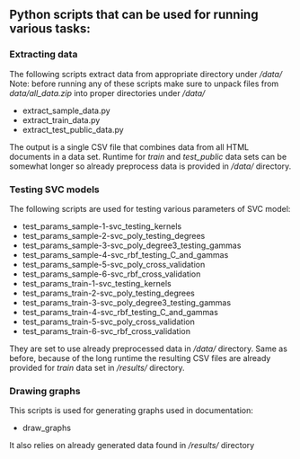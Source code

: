 ﻿## Python scripts that can be used for running various tasks:

### Extracting data
The following scripts extract data from appropriate directory under */data/*
Note: before running any of these scripts make sure to unpack files from *data/all_data.zip* into proper directories under */data/*
+ extract_sample_data.py
+ extract_train_data.py
+ extract_test_public_data.py

The output is a single CSV file that combines data from all HTML documents in a data set. Runtime for *train* and *test_public* data sets can be somewhat longer so already preprocess data is provided in */data/* directory.

### Testing SVC models
The following scripts are used for testing various parameters of SVC model:
+ test_params_sample-1-svc_testing_kernels
+ test_params_sample-2-svc_poly_testing_degrees
+ test_params_sample-3-svc_poly_degree3_testing_gammas
+ test_params_sample-4-svc_rbf_testing_C_and_gammas
+ test_params_sample-5-svc_poly_cross_validation
+ test_params_sample-6-svc_rbf_cross_validation
+ test_params_train-1-svc_testing_kernels
+ test_params_train-2-svc_poly_testing_degrees
+ test_params_train-3-svc_poly_degree3_testing_gammas
+ test_params_train-4-svc_rbf_testing_C_and_gammas
+ test_params_train-5-svc_poly_cross_validation
+ test_params_train-6-svc_rbf_cross_validation

They are set to use already preprocessed data in */data/* directory. Same as before, because of the long runtime the resulting CSV files are already provided for *train* data set in */results/* directory. 

### Drawing graphs
This scripts is used for generating graphs used in documentation:
+ draw_graphs

It also relies on already generated data found in */results/* directory 

